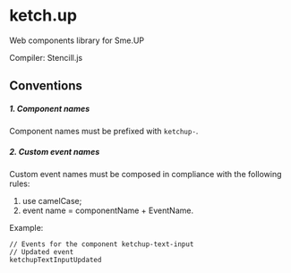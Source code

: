 # ketch.up
Web components library for Sme.UP
 
Compiler: Stencill.js  

## Conventions

##### 1. Component names
Component names must be prefixed with `ketchup-`.

##### 2. Custom event names
Custom event names must be composed in compliance with the following rules:
1. use camelCase;
2. event name = componentName + EventName.

Example:
```
// Events for the component ketchup-text-input
// Updated event
ketchupTextInputUpdated
``` 